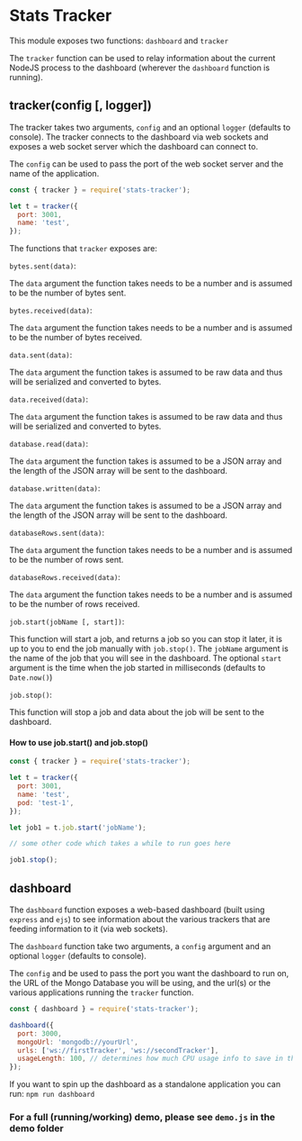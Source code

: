 # Stats Tracker

This module exposes two functions: `dashboard` and `tracker`

The `tracker` function can be used to relay information about the current NodeJS
process to the dashboard (wherever the `dashboard` function is running).

## tracker(config [, logger])

The tracker takes two arguments, `config` and an optional `logger` (defaults to console). The tracker connects to the dashboard via web sockets and exposes a web socket server which the dashboard can connect to.

The `config` can be used to pass the port of the web socket server and the name of the application.
```javascript
const { tracker } = require('stats-tracker');

let t = tracker({
  port: 3001,
  name: 'test',
});
```

The functions that `tracker` exposes are:

`bytes.sent(data)`:

The `data` argument the function takes needs to be a number and is assumed to be the number of bytes sent.

`bytes.received(data)`:

The `data` argument the function takes needs to be a number and is assumed to be the number of bytes received.

`data.sent(data)`:

The `data` argument the function takes is assumed to be raw data and thus will be serialized and converted to bytes.

`data.received(data)`:

The `data` argument the function takes is assumed to be raw data and thus will be serialized and converted to bytes.

`database.read(data)`:

The `data` argument the function takes is assumed to be a JSON array and the length of the JSON array will be sent to the dashboard.

`database.written(data)`:

The `data` argument the function takes is assumed to be a JSON array and the length of the JSON array will be sent to the dashboard.

`databaseRows.sent(data)`:

The `data` argument the function takes needs to be a number and is assumed to be the number of rows sent.

`databaseRows.received(data)`:

The `data` argument the function takes needs to be a number and is assumed to be the number of rows received.

`job.start(jobName [, start])`:

This function will start a job, and returns a job so you can stop it later, it is up to you to end the job manually with `job.stop()`.
The `jobName` argument is the name of the job that you will see in the dashboard.
The optional `start` argument is the time when the job started in milliseconds (defaults to `Date.now()`)

`job.stop()`:

This function will stop a job and data about the job will be sent to the dashboard.

#### How to use job.start() and job.stop()

```javascript
const { tracker } = require('stats-tracker');

let t = tracker({
  port: 3001,
  name: 'test',
  pod: 'test-1',
});

let job1 = t.job.start('jobName');

// some other code which takes a while to run goes here

job1.stop();
```

## dashboard

The `dashboard` function exposes a web-based dashboard (built using `express` and `ejs`) to see information about the various trackers that are feeding information to it (via web sockets).

The `dashboard` function take two arguments, a `config` argument and an optional `logger` (defaults to console).

The `config` and be used to pass the port you want the dashboard to run on, the URL of the Mongo Database you will be using, and the url(s) or the various applications running the `tracker` function.

```javascript
const { dashboard } = require('stats-tracker');

dashboard({
  port: 3000,
  mongoUrl: 'mongodb://yourUrl',
  urls: ['ws://firstTracker', 'ws://secondTracker'],
  usageLength: 100, // determines how much CPU usage info to save in the database (for the average CPU usage to be determined), defaults to 100 and is updated every 5 seconds
});
```

If you want to spin up the dashboard as a standalone application you can run: `npm run dashboard`

### For a full (running/working) demo, please see `demo.js` in the demo folder
